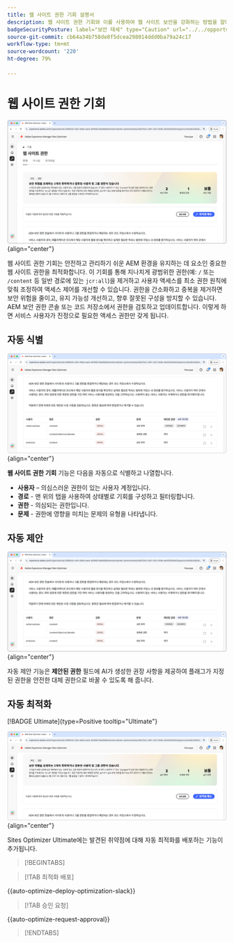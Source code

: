 ```yaml
---
title: 웹 사이트 권한 기회 설명서
description: 웹 사이트 권한 기회와 이를 사용하여 웹 사이트 보안을 강화하는 방법을 알아봅니다.
badgeSecurityPosture: label="보안 태세" type="Caution" url="../../opportunity-types/security-posture.md" tooltip="보안 태세"
source-git-commit: cb64a34b758de8f5dcea298014ddd0ba79a24c17
workflow-type: tm+mt
source-wordcount: '220'
ht-degree: 79%

---
```



# 웹 사이트 권한 기회

![웹 사이트 권한 기회](./assets/website-permissions/hero.png){align="center"}

웹 사이트 권한 기회는 안전하고 관리하기 쉬운 AEM 환경을 유지하는 데 요소인 중요한 웹 사이트 권한을 최적화합니다. 이 기회를 통해 지나치게 광범위한 권한(예: `/` 또는 `/content` 등 일반 경로에 있는 `jcr:all`)을 제거하고 사용자 액세스를 최소 권한 원칙에 맞춰 조정하여 액세스 제어를 개선할 수 있습니다. 권한을 간소화하고 중복을 제거하면 보안 위험을 줄이고, 유지 가능성 개선하고, 향후 잘못된 구성을 방지할 수 있습니다. AEM 보안 권한 콘솔 또는 코드 저장소에서 권한을 검토하고 업데이트합니다. 이렇게 하면 서비스 사용자가 진정으로 필요한 액세스 권한만 갖게 됩니다.

## 자동 식별

![웹 사이트 권한 자동 식별](./assets/website-permissions/auto-identify.png){align="center"}

**웹 사이트 권한 기회** 기능은 다음을 자동으로 식별하고 나열합니다.

* **사용자** – 의심스러운 권한이 있는 사용자 계정입니다.
* **경로** - 맨 위의 탭을 사용하여 상태별로 기회를 구성하고 필터링합니다.
* **권한** - 의심되는 권한입니다.
* **문제** - 권한에 영향을 미치는 문제의 유형을 나타냅니다.

## 자동 제안

![웹 사이트 취약점 자동 제안](./assets/website-permissions/auto-suggest.png){align="center"}

자동 제안 기능은 **제안된 권한** 필드에 AI가 생성한 권장 사항을 제공하여 플래그가 지정된 권한을 안전한 대체 권한으로 바꿀 수 있도록 해 줍니다.

## 자동 최적화

[!BADGE Ultimate]{type=Positive tooltip="Ultimate"}

![웹 사이트 권한 자동 최적화](./assets/website-permissions/auto-optimize.png){align="center"}

Sites Optimizer Ultimate에는 발견된 취약점에 대해 자동 최적화를 배포하는 기능이 추가됩니다.

>[!BEGINTABS]

>[!TAB 최적화 배포]

{{auto-optimize-deploy-optimization-slack}}

>[!TAB 승인 요청]

{{auto-optimize-request-approval}}

>[!ENDTABS]
